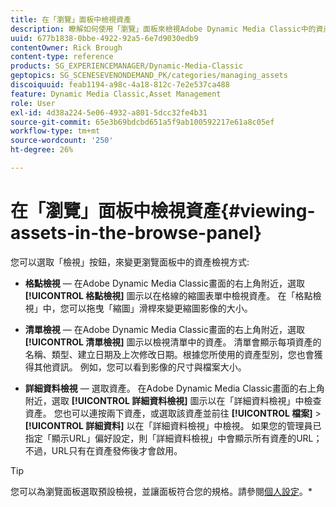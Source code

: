 ```yaml
---
title: 在「瀏覽」面板中檢視資產
description: 瞭解如何使用「瀏覽」面板來檢視Adobe Dynamic Media Classic中的資產。
uuid: 677b1838-0bbe-4922-92a5-6e7d9030edb9
contentOwner: Rick Brough
content-type: reference
products: SG_EXPERIENCEMANAGER/Dynamic-Media-Classic
geptopics: SG_SCENESEVENONDEMAND_PK/categories/managing_assets
discoiquuid: feab1194-a98c-4a18-812c-7e2e537ca488
feature: Dynamic Media Classic,Asset Management
role: User
exl-id: 4d38a224-5e06-4932-a801-5dcc32fe4b31
source-git-commit: 65e3b69bdcbd651a5f9ab100592217e61a8c05ef
workflow-type: tm+mt
source-wordcount: '250'
ht-degree: 26%

---
```


# 在「瀏覽」面板中檢視資產{#viewing-assets-in-the-browse-panel}

您可以選取「檢視」按鈕，來變更瀏覽面板中的資產檢視方式:

* **格點檢視**  — 在Adobe Dynamic Media Classic畫面的右上角附近，選取 **[!UICONTROL 格點檢視]** 圖示以在格線的縮圖表單中檢視資產。 在「格點檢視」中，您可以拖曳「縮圖」滑桿來變更縮圖影像的大小。

* **清單檢視**  — 在Adobe Dynamic Media Classic畫面的右上角附近，選取 **[!UICONTROL 清單檢視]** 圖示以檢視清單中的資產。 清單會顯示每項資產的名稱、類型、建立日期及上次修改日期。根據您所使用的資產型別，您也會獲得其他資訊。 例如，您可以看到影像的尺寸與檔案大小。

* **詳細資料檢視**  — 選取資產。 在Adobe Dynamic Media Classic畫面的右上角附近，選取 **[!UICONTROL 詳細資料檢視]** 圖示以在「詳細資料檢視」中檢查資產。 您也可以連按兩下資產，或選取該資產並前往 **[!UICONTROL 檔案]** > **[!UICONTROL 詳細資料]** 以在「詳細資料檢視」中檢視。 如果您的管理員已指定「顯示URL」偏好設定，則「詳細資料檢視」中會顯示所有資產的URL；不過，URL只有在資產發佈後才會啟用。

>[!TIP]
>
>您可以為瀏覽面板選取預設檢視，並讓面板符合您的規格。請參閱[個人設定](personal-setup.md#personal_setup)。*

